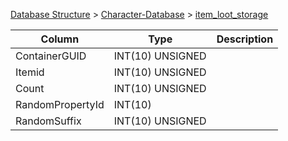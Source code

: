 [Database Structure](Database-Structure) > [Character-Database](Character-Database) > [item_loot_storage](item_loot_storage)

Column | Type | Description
--- | --- | ---
ContainerGUID | INT(10) UNSIGNED | 
Itemid | INT(10) UNSIGNED | 
Count | INT(10) UNSIGNED | 
RandomPropertyId | INT(10) | 
RandomSuffix | INT(10) UNSIGNED | 
